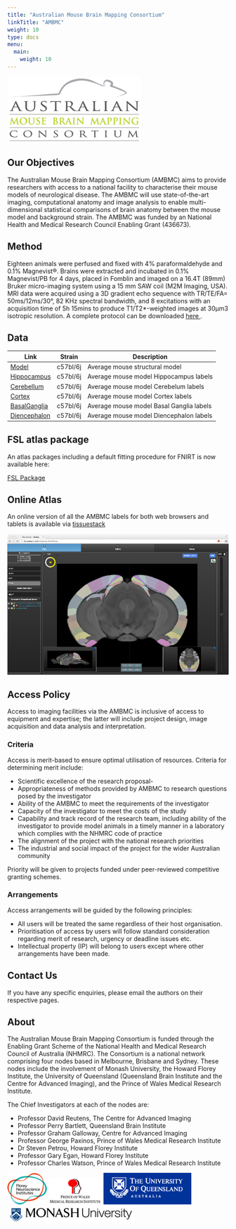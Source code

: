 ```yaml
---
title: "Australian Mouse Brain Mapping Consortium"
linkTitle: "AMBMC"
weight: 10
type: docs
menu:
  main:
    weight: 10
---
```


![ambc-web-logo.png](ambc-web-logo.png)

## Our Objectives
The Australian Mouse Brain Mapping Consortium (AMBMC) aims to provide researchers with access to a national facility to characterise their mouse models of neurological disease. The AMBMC will use state-of-the-art imaging, computational anatomy and image analysis to enable multi-dimensional statistical comparisons of brain anatomy between the mouse model and background strain. The AMBMC was funded by an National Health and Medical Research Council Enabling Grant (436673).

## Method
Eighteen animals were perfused and fixed with 4% paraformaldehyde and 0.1% Magnevist®. Brains were extracted and incubated in 0.1% Magnevist/PB for 4 days, placed in Fomblin and imaged on a 16.4T (89mm) Bruker micro-imaging system using a 15 mm SAW coil (M2M Imaging, USA). MRI data were acquired using a 3D gradient echo sequence with TR/TE/FA= 50ms/12ms/30°, 82 KHz spectral bandwidth, and 8 excitations with an acquisition time of 5h 15mins to produce T1/T2*-weighted images at 30µm3 isotropic resolution. A complete protocol can be downloaded [here <i class="fas fa-external-link-alt"></i>](/uploads/AMBMC/AMBMC_mouse_brain_protocol.pdf).

## Data

| Link                            | Strain   | Description                              |
|---------------------------------|----------|------------------------------------------|
| [Model](Model)               | c57bl/6j | Average mouse structural model           |
| [Hippocampus](Hippocampus)   | c57bl/6j | Average mouse model Hippocampus labels   |
| [Cerebellum](Cerebellum)     | c57bl/6j | Average mouse model Cerebelum labels     |
| [Cortex](Cortex)             | c57bl/6j | Average mouse model Cortex labels        |
| [BasalGanglia](BasalGanglia) | c57bl/6j | Average mouse model Basal Ganglia labels |
| [Diencephalon](Diencephalon) | c57bl/6j | Average mouse model Diencephalon labels  |

## FSL atlas package
An atlas packages including a default fitting procedure for FNIRT is now available here:

[FSL Package <i class="fas fa-download"></i>](/uploads/AMBMC/ambmc-c57bl6-FSL-atlas_v0.8.tar.gz)

## Online Atlas
An online version of all the AMBMC labels for both web browsers and tablets is available via [tissuestack <i class="fas fa-external-link-alt"></i>](https://tissuestack.org)

![tissuestack-ambmc.sml.png](tissuestack-ambmc.sml.png)

## Access Policy
<!-- For details regarding access to AMBMC please [click here](AccessPolicy) -->

Access to imaging facilities via the AMBMC is inclusive of access to equipment and expertise; the latter will include project design, image acquisition and data analysis and interpretation.

### Criteria
Access is merit-based to ensure optimal utilisation of resources. Criteria for determining merit include:
- Scientific excellence of the research proposal-
- Appropriateness of methods provided by AMBMC to research questions posed by the investigator
- Ability of the AMBMC to meet the requirements of the investigator
- Capacity of the investigator to meet the costs of the study
- Capability and track record of the research team, including ability of the investigator to provide model animals in a timely manner in a laboratory which complies with the NHMRC code of practice
- The alignment of the project with the national research priorities
- The industrial and social impact of the project for the wider Australian community

Priority will be given to projects funded under peer-reviewed competitive granting schemes.

### Arrangements
Access arrangements will be guided by the following principles: 
- All users will be treated the same regardless of their host organisation.
- Prioritisation of access by users will follow standard consideration regarding merit of research, urgency or deadline issues etc.
- Intellectual property (IP) will belong to users except where other arrangements have been made.

<!-- ## Application form
Please fill out this application_form.docx Δ in order to use the facilities of the AMBMC -->

## Contact Us
If you have any specific enquiries, please email the authors on their respective pages.

## About

The Australian Mouse Brain Mapping Consortium is funded through the Enabling Grant Scheme of the National Health and Medical Research Council of Australia (NHMRC). The Consortium is a national network comprising four nodes based in Melbourne, Brisbane and Sydney. These nodes include the involvement of Monash University, the Howard Florey Institute, the University of Queensland (Queensland Brain Institute and the Centre for Advanced Imaging), and the Prince of Wales Medical Research Institute.

The Chief Investigators at each of the nodes are:
- Professor David Reutens, The Centre for Advanced Imaging
- Professor Perry Bartlett, Queensland Brain Institute
- Professor Graham Galloway, Centre for Advanced Imaging
- Professor George Paxinos, Prince of Wales Medical Research Institute
- Dr Steven Petrou, Howard Florey Institute
- Professor Gary Egan, Howard Florey Institute
- Professor Charles Watson, Prince of Wales Medical Research Institute

![hfi-logo.png](hfi-logo.png)
![powmri-logo.png](powmri-logo.png)
![uq-logo.png](uq-logo.png)
![hfi-logo.png](monash-logo.png)
